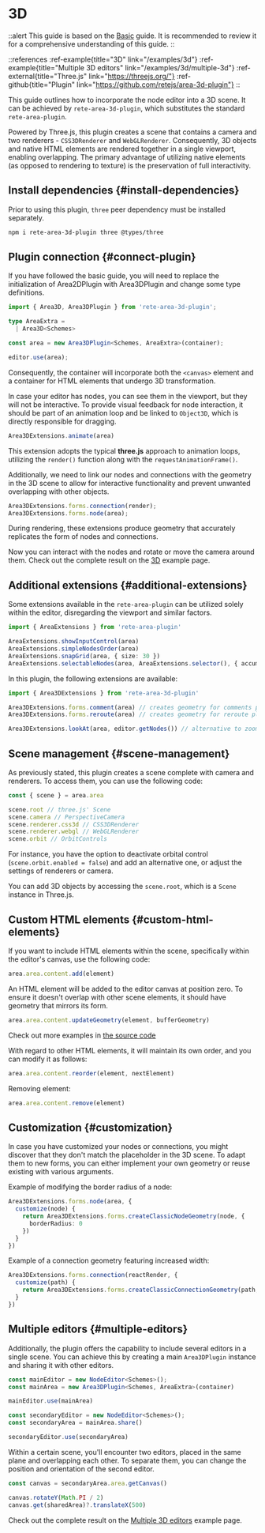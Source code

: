 # 3D

::alert
This guide is based on the [Basic](/docs/guides/basic) guide. It is recommended to review it for a comprehensive understanding of this guide.
::

::references
:ref-example{title="3D" link="/examples/3d"}
:ref-example{title="Multiple 3D editors" link="/examples/3d/multiple-3d"}
:ref-external{title="Three.js" link="https://threejs.org/"}
:ref-github{title="Plugin" link="https://github.com/retejs/area-3d-plugin"}
::

This guide outlines how to incorporate the node editor into a 3D scene. It can be achieved by `rete-area-3d-plugin`, which substitutes the standard `rete-area-plugin`.

Powered by Three.js, this plugin creates a scene that contains a camera and two renderers - `CSS3DRenderer` and `WebGLRenderer`. Consequently, 3D objects and native HTML elements are rendered together in a single viewport, enabling overlapping. The primary advantage of utilizing native elements (as opposed to rendering to texture) is the preservation of full interactivity.

## Install dependencies {#install-dependencies}

Prior to using this plugin, `three` peer dependency must be installed separately.

```bash
npm i rete-area-3d-plugin three @types/three
```

## Plugin connection {#connect-plugin}

If you have followed the basic guide, you will need to replace the initialization of Area2DPlugin with Area3DPlugin and change some type definitions.

```ts
import { Area3D, Area3DPlugin } from 'rete-area-3d-plugin';

type AreaExtra =
  | Area3D<Schemes>

const area = new Area3DPlugin<Schemes, AreaExtra>(container);

editor.use(area);
```

Consequently, the container will incorporate both the `<canvas>` element and a container for HTML elements that undergo 3D transformation.

In case your editor has nodes, you can see them in the viewport, but they will not be interactive. To provide visual feedback for node interaction, it should be part of an animation loop and be linked to `Object3D`, which is directly responsible for dragging.

```ts
Area3DExtensions.animate(area)
```

This extension adopts the typical **three.js** approach to animation loops, utilizing the `render()` function along with the `requestAnimationFrame()`.

Additionally, we need to link our nodes and connections with the geometry in the 3D scene to allow for interactive functionality and prevent unwanted overlapping with other objects.

```ts
Area3DExtensions.forms.connection(render);
Area3DExtensions.forms.node(area);
```

During rendering, these extensions produce geometry that accurately replicates the form of nodes and connections.

Now you can interact with the nodes and rotate or move the camera around them. Check out the complete result on the [3D](/examples/3d) example page.

## Additional extensions {#additional-extensions}

Some extensions available in the `rete-area-plugin` can be utilized solely within the editor, disregarding the viewport and similar factors.

```ts
import { AreaExtensions } from 'rete-area-plugin'

AreaExtensions.showInputControl(area)
AreaExtensions.simpleNodesOrder(area)
AreaExtensions.snapGrid(area, { size: 30 })
AreaExtensions.selectableNodes(area, AreaExtensions.selector(), { accumulating: AreaExtensions.accumulateOnCtrl() });
```

In this plugin, the following extensions are available:

```ts
import { Area3DExtensions } from 'rete-area-3d-plugin'

Area3DExtensions.forms.comment(area) // creates geometry for comments plugin
Area3DExtensions.forms.reroute(area) // creates geometry for reroute plugin

Area3DExtensions.lookAt(area, editor.getNodes()) // alternative to zoomAt from rete-area-plugin
```

## Scene management {#scene-management}

As previously stated, this plugin creates a scene complete with camera and renderers. To access them, you can use the following code:

```ts
const { scene } = area.area

scene.root // three.js' Scene
scene.camera // PerspectiveCamera
scene.renderer.css3d // CSS3DRenderer
scene.renderer.webgl // WebGLRenderer
scene.orbit // OrbitControls
```

For instance, you have the option to deactivate orbital control (`scene.orbit.enabled = false`) and add an alternative one, or adjust the settings of renderers or camera.

You can add 3D objects by accessing the `scene.root`, which is a `Scene` instance in Three.js.

## Custom HTML elements {#custom-html-elements}

If you want to include HTML elements within the scene, specifically within the editor's canvas, use the following code:

```ts
area.area.content.add(element)
```

An HTML element will be added to the editor canvas at position zero. To ensure it doesn't overlap with other scene elements, it should have geometry that mirrors its form.

```ts
area.area.content.updateGeometry(element, bufferGeometry)
```

Check out more examples in [the source code](https://github.com/retejs/area-3d-plugin/tree/main/src/extensions/forms)

With regard to other HTML elements, it will maintain its own order, and you can modify it as follows:

```ts
area.area.content.reorder(element, nextElement)
```

Removing element:

```ts
area.area.content.remove(element)
```

## Customization {#customization}

In case you have customized your nodes or connections, you might discover that they don't match the placeholder in the 3D scene. To adapt them to new forms, you can either implement your own geometry or reuse existing with various arguments.

Example of modifying the border radius of a node:

```ts
Area3DExtensions.forms.node(area, {
  customize(node) {
    return Area3DExtensions.forms.createClassicNodeGeometry(node, {
      borderRadius: 0
    })
  }
})
```

Example of a connection geometry featuring increased width:

```ts
Area3DExtensions.forms.connection(reactRender, {
  customize(path) {
    return Area3DExtensions.forms.createClassicConnectionGeometry(path, 10)
  }
})
```

## Multiple editors {#multiple-editors}

Additionally, the plugin offers the capability to include several editors in a single scene. You can achieve this by creating a main `Area3DPlugin` instance and sharing it with other editors.

```ts
const mainEditor = new NodeEditor<Schemes>();
const mainArea = new Area3DPlugin<Schemes, AreaExtra>(container)

mainEditor.use(mainArea)

const secondaryEditor = new NodeEditor<Schemes>();
const secondaryArea = mainArea.share()

secondaryEditor.use(secondaryArea)
```

Within a certain scene, you'll encounter two editors, placed in the same plane and overlapping each other. To separate them, you can change the position and orientation of the second editor.

```ts
const canvas = secondaryArea.area.getCanvas()

canvas.rotateY(Math.PI / 2)
canvas.get(sharedArea)?.translateX(500)
```

Check out the complete result on the [Multiple 3D editors](/examples/3d/multiple-3d) example page.
